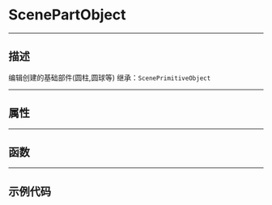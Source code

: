 # ScenePartObject
------------------------------------------------------------------------------------------
## 描述

编辑创建的基础部件(圆柱,圆球等)
继承：`ScenePrimitiveObject`

------------------------------------------------------------------------------------------
## 属性

------------------------------------------------------------------------------------------
## 函数

------------------------------------------------------------------------------------------
## 示例代码
